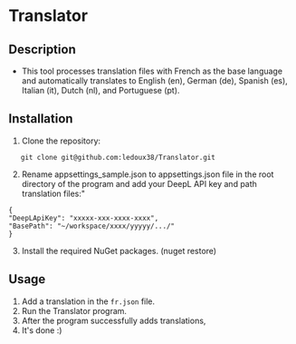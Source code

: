 # Translator

## Description

- This tool processes translation files with French as the base language and automatically translates to English (en),
  German (de), Spanish (es), Italian (it), Dutch (nl), and Portuguese (pt).

## Installation

1. Clone the repository:

```Shell 
   git clone git@github.com:ledoux38/Translator.git
   ```
2. Rename appsettings_sample.json to appsettings.json file in the root directory of the program and add your DeepL API key and path translation files:"

```Shell 
{
"DeepLApiKey": "xxxxx-xxx-xxxx-xxxx",
"BasePath": "~/workspace/xxxx/yyyyy/.../"
}
```
3. Install the required NuGet packages. (nuget restore)

## Usage
1. Add a translation in the `fr.json` file.
2. Run the Translator program.
3. After the program successfully adds translations,
4. It's done :)
